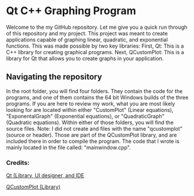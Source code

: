 # Qt C++ Graphing Program
Welcome to the my GitHub repository. Let me give you a quick run through of this repository and my project.
This project was meant to create applications capable of graphing linear, quadratic, and exponential functions. This was made possible by two key libraries:
First, Qt: This is a C++ library for creating graphical programs.
Next, QCustomPlot: This is a library for Qt that allows you to create graphs in your application.

## Navigating the repository
In the root folder, you will find four folders. They contain the code for the programs, and one of them contains the 64 bit Windows
builds of the three programs. If you are here to review my work, what you are most likely looking for are located within either
"CustomPlot" (Linear equations), "ExponentalGraph" (Exponential equations), or "QuadraticGraph" (Quadratic equations). Within either of
those folders, you will find the source files. Note: I did not create and files with the name "qcustomplot" (source or header). Those are part
of the QCustomPlot library, and are included there in order to compile the program. The code that I wrote is mainly located in the file 
called: "mainwindow.cpp".

### Credits: 
[Qt (Library, UI designer, and IDE](https://www.qt.io/)

[QCustomPlot (Library)](https://www.qcustomplot.com/)
